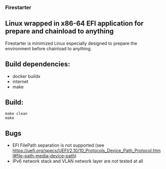 ### Firestarter

## Linux wrapped in x86-64 EFI application for prepare and chainload to anything

Firestarter is minimized Linux especially designed to prepare the environment before chainload to anything.

## Build dependencies:

- docker buildx
- internet
- make

## Build:

```
make clean
make
```

## Bugs

- EFI FilePath separation is not supported (see https://uefi.org/specs/UEFI/2.10/10_Protocols_Device_Path_Protocol.html#file-path-media-device-path)
- IPv6 network stack and VLAN network layer are not tested at all
